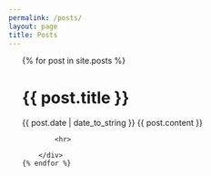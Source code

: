 ```yaml
---
permalink: /posts/
layout: page
title: Posts
---
```


<div class="row" style="padding-bottom: 50px;">
<ul>
    {% for post in site.posts %}
        <div class="row">
            <h1> {{ post.title }} </h1>
            <span class="post-date"> {{ post.date | date_to_string }} </span>
            {{ post.content }}

            <hr>
            
        </div>
    {% endfor %}
</ul>
</div>
